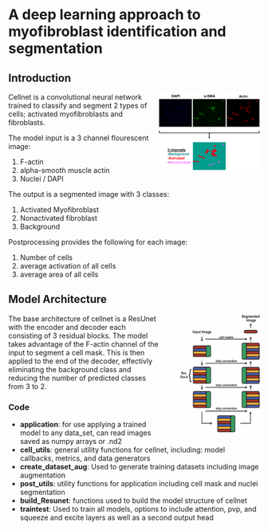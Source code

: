 # A deep learning approach to myofibroblast identification and segmentation
## Introduction
<img align="right" width="40%" height="40%" src="https://github.com/ahillsley/cellnet/blob/master/illustrations/Picture1.png"/>
Cellnet is a convolutional neural network trained to classify and segment 2 types of cells; activated myofibroblasts and fibroblasts. 

The model input is a 3 channel flourescent image:
1. F-actin
2. alpha-smooth muscle actin
3. Nuclei / DAPI

The output is a segmented image with 3 classes:
1. Activated Myofibroblast
2. Nonactivated fibroblast
3. Background

Postprocessing provides the following for each image: 
1. Number of cells
2. average activation of all cells 
3. average area of all cells

## Model Architecture
<img align="right" width="40%" height="40%" src="https://github.com/ahillsley/cellnet/blob/master/illustrations/Picture2.png"/>
The base architecture of cellnet is a ResUnet with the encoder and decoder each consisting of 3 residual blocks. The model takes advantage of the F-actin channel of the input to segment a cell mask. This is then applied to the end of the decoder, effectivly eliminating the background class and reducing the number of predicted classes from 3 to 2. 

### Code

  - **application**: for use applying a trained model to any data_set, can read images saved as numpy arrays or .nd2
  - **cell_utils**: general utility functions for cellnet, including: model callbacks, metrics, and data generators
  - **create_dataset_aug**: Used to generate training datasets including image augmentation
  - **post_utils**: utility functions for application including cell mask and nuclei segmentation
  - **build_Resunet**: functions used to build the model structure of cellnet
  - **traintest**: Used to train all models, options to include attention, pvp, and squeeze and excite layers as well as a second output head
